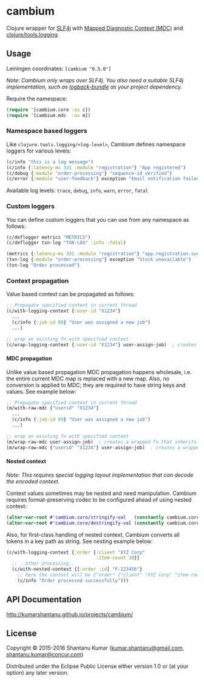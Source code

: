 # cambium

Clojure wrapper for [SLF4j](http://www.slf4j.org/) with
[Mapped Diagnostic Context (MDC)](http://www.slf4j.org/api/org/slf4j/MDC.html) and
[clojure/tools.logging](https://github.com/clojure/tools.logging).

## Usage

Leiningen coordinates: `[cambium "0.5.0"]`

_Note: Cambium only wraps over SLF4j. You also need a suitable SLF4j implementation, such as
[logback-bundle](https://github.com/kumarshantanu/logback-bundle) as your project dependency._

Require the namespace:

```clojure
(require '[cambium.core :as c])
(require '[cambium.mdc  :as m])
```


### Namespace based loggers

Like `clojure.tools.logging/<log-level>`, Cambium defines namespace loggers for various levels:

```clojure
(c/info "this is a log message")                                          ; simple message logging
(c/info {:latency-ms 331 :module "registration"} "App registered")        ; context and message
(c/debug {:module "order-processing"} "sequence-id verified")
(c/error {:module "user-feedback"} exception "Email notification failed") ; context, exception and message
```

Available log levels: `trace`, `debug`, `info`, `warn`, `error`, `fatal`


### Custom loggers

You can define custom loggers that you can use from any namespace as follows:

```clojure
(c/deflogger metrics "METRICS")
(c/deflogger txn-log "TXN-LOG" :info :fatal)

(metrics {:latency-ms 331 :module "registration"} "app.registration.success") ; context and message
(txn-log {:module "order-processing"} exception "Stock unavailable")          ; context, exception and message
(txn-log "Order processed")                                                   ; simple message logging
```


### Context propagation

Value based context can be propagated as follows:

```clojure
;; Propagate specified context in current thread
(c/with-logging-context {:user-id "X1234"}
  ...
  (c/info {:job-id 89} "User was assigned a new job")
  ...)

;; wrap an existing fn with specified context
(c/wrap-logging-context {:user-id "X1234"} user-assign-job)  ; creates a wrapped fn that inherits specified context
```

#### MDC propagation

Unlike value based propagation MDC propagation happens wholesale, i.e. the entire current MDC map is replaced with a
new map. Also, no conversion is applied to MDC; they are required to have string keys and values. See example below:

```clojure
;; Propagate specified context in current thread
(m/with-raw-mdc {"userid" "X1234"}
  ...
  (c/info {:job-id 89} "User was assigned a new job")
  ...)

;; wrap an existing fn with specified context
(m/wrap-raw-mdc user-assign-job)  ; creates a wrapped fn that inherits current context
(m/wrap-raw-mdc {"userid" "X1234"} user-assign-job)  ; creates a wrapped fn that inherits specified context
```

#### Nested context

_Note: This requires special logging layout implementation that can decode the encoded context._

Context values sometimes may be nested and need manipulation. Cambium requires format-preserving codec to be configured
ahead of using nested context:

```clojure
(alter-var-root #'cambium.core/stringify-val   (constantly cambium.core/encode-val)
(alter-var-root #'cambium.core/destringify-val (constantly cambium.core/decode-val)
```

Also, for first-class handling of nested context, Cambium converts all tokens in a key path as string. See nesting
example below:

```clojure
(c/with-logging-context {:order {:client "XYZ Corp"
                                 :item-count 10}}
  ;; ..other processing..
  (c/with-nested-context {[:order :id] "F-123456"}
    ;; here the context will be {"order" {"client" "XYZ Corp" "item-count" 10 "id" "F-123456"}}
    (c/info "Order processed successfully")))
```


## API Documentation

http://kumarshantanu.github.io/projects/cambium/


## License

Copyright © 2015-2016 Shantanu Kumar (kumar.shantanu@gmail.com, shantanu.kumar@concur.com)

Distributed under the Eclipse Public License either version 1.0 or (at
your option) any later version.
